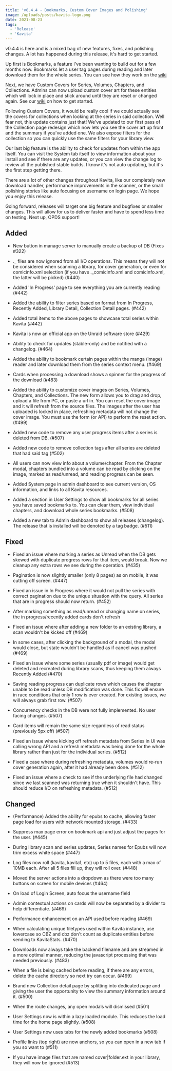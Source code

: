 ```yaml
---
title: 'v0.4.4 - Bookmarks, Custom Cover Images and Polishing'
image: /uploads/posts/kavita-logo.png
date: 2021-08-23
tags:
  - 'Release'
  - 'Kavita'
---
```


v0.4.4 is here and is a mixed bag of new features, fixes, and polishing changes. A lot has happened during this release, it's hard to get started.



Up first is Bookmarks, a feature I've been wanting to build out for a few months now. Bookmarks let a user tag pages during reading and later download them for the whole series. You can see how they work on the [wiki](https://wiki.kavitareader.com/en/guides/contextual-actions#bookmarks)



Next, we have Custom Covers for Series, Volumes, Chapters, and Collections. Admins can now upload custom cover art for these entities which will lock in place and stick around until they are reset or changed again. See our [wiki](https://wiki.kavitareader.com/en/guides/contextual-actions#overriding-cover-images) on how to get started.



Following Custom Covers, it would be really cool if we could actually see the covers for collections when looking at the series in said collection. Well fear not, this update contains just that! We've updated to our first pass of the Collection page redesign which now lets you see the cover art up front and the summary if you've added one. We also expose filters for the collection so you can quickly use the same filters for your library view. 



Our last big feature is the ability to check for updates from within the app itself. You can visit the System tab itself to view information about your install and see if there are any updates, or you can view the change log to review all the published stable builds. I know it's not auto updating, but it's the first step getting there. 



There are a lot of other changes throughout Kavita, like our completely new download handler, performance improvements in the scanner, or the small polishing stories like auto focusing on username on login page. We hope you enjoy this release. 



Going forward, releases will target one big feature and bugfixes or smaller changes. This will allow for us to deliver faster and have to spend less time on testing. Next up, OPDS support!



## Added

- New button in manage server to manually create a backup of DB (Fixes #322)

- ._ files are now ignored from all I/O operations. This means they will not be considered when scanning a library, for cover generation, or even for comicinfo.xml selection (if you have ._comicinfo.xml and comicinfo.xml, the latter will be picked) (#440)

- Added 'In Progress' page to see everything you are currently reading (#442)

- Added the ability to filter series based on format from In Progress, Recently Added, Library Detail, Collection Detail pages. (#442)

- Added total items to the above pages to showcase total series within Kavita (#442)

- Kavita is now an official app on the Unraid software store (#429)

- Ability to check for updates (stable-only) and be notified with a changelog. (#464)

- Added the ability to bookmark certain pages within the manga (image) reader and later download them from the series context menu. (#469)

- Cards when processing a download shows a spinner for the progress of the download (#483)

- Added the ability to customize cover images on Series, Volumes, Chapters, and Collections. The new form allows you to drag and drop, upload a file from PC, or paste a url in. You can reset the cover image and it will refresh from the source files. The images after the user has uploaded is locked in place, refreshing metadata will not change the cover image. You must use the form (or API) to perform the reset action. (#499)

- Added new code to remove any user progress items after a series is deleted from DB. (#507)

- Added new code to remove collection tags after all series are deleted that had said tag (#502)

- All users can now view info about a volume/chapter. From the Chapter modal, chapters bundled into a volume can be read by clicking on the image, marked as read/unread, and reading progress can be seen.

- Added System page in admin dashboard to see current version, OS information, and links to all Kavita resources.

- Added a section in User Settings to show all bookmarks for all series you have saved bookmarks to. You can clear them, view individual chapters, and download whole series bookmarks. (#508)

- Added a new tab to Admin dashboard to show all releases (changelog). The release that is installed will be denoted by a tag badge. (#511)



## Fixed

- Fixed an issue where marking a series as Unread when the DB gets skewed with duplicate progress rows for that item, would break. Now we cleanup any extra rows we see during the operation. (#435)

- Pagination is now slightly smaller (only 8 pages) as on mobile, it was cutting off screen. (#447)

- Fixed an issue in In Progress where it would not pull the series with correct pagination due to the unique situation with the query. All series that are in progress should now return. (#452)

- After marking something as read/unread or changing name on series, the in progress/recently added cards don't refresh

- Fixed an issue where after adding a new folder to an existing library, a scan wouldn't be kicked off (#469)

- In some cases, after clicking the background of a modal, the modal would close, but state wouldn't be handled as if cancel was pushed (#469)

- Fixed an issue where some series (usually pdf or image) would get deleted and recreated during library scans, thus keeping them always Recently Added (#470)

- Saving reading progress can duplicate rows which causes the chapter unable to be read unless DB modification was done. This fix will ensure in race conditions that only 1 row is ever created. For existing issues, we will always grab first row. (#507)

- Concurrency checks in the DB were not fully implemented. No user facing changes. (#507)

- Card items will remain the same size regardless of read status (previously 5px off) (#507)

- Fixed an issue where kicking off refresh metadata from Series in UI was calling wrong API and a refresh metadata was being done for the whole library rather than just for the individual series. (#512)

- Fixed a case where during refreshing metadata, volumes would re-run cover generation again, after it had already been done. (#512)

- Fixed an issue where a check to see if the underlying file had changed since we last scanned was returning true when it shouldn't have. This should reduce I/O on refreshing metadata. (#512)



## Changed

- (Performance) Added the ability for epubs to cache, allowing faster page load for users with network mounted storage. (#433)

- Suppress max page error on bookmark api and just adjust the pages for the user. (#445)

- During library scan and series updates, Series names for Epubs will now trim excess white space (#447)

- Log files now roll (kavita, kavita1, etc) up to 5 files, each with a max of 10MB each. After all 5 files fill up, they will roll over. (#448)

- Moved the server actions into a dropdown as there were too many buttons on screen for mobile devices (#464)

- On load of Login Screen, auto focus the username field

- Admin contextual actions on cards will now be separated by a divider to help differentiate. (#469)

- Performance enhancement on an API used before reading (#469)

- When calculating unique filetypes used within Kavita instance, use lowercase so CBZ and cbz don't count as duplicate entities before sending to KavitaStats. (#470)

- Downloads now always take the backend filename and are streamed in a more optimal manner, reducing the javascript processing that was needed previously. (#483)

- When a file is being cached before reading, if there are any errors, delete the cache directory so next try can occur. (#499)

- Brand new Collection detail page by splitting into dedicated page and giving the user the opportunity to view the summary information around it. (#500)

- When the route changes, any open modals will dismissed (#501)

- User Settings now is within a lazy loaded module. This reduces the load time for the home page slightly. (#508)

- User Settings now uses tabs for the newly added bookmarks (#508)

- Profile links (top right) are now anchors, so you can open in a new tab if you so want to (#511)

- If you have image files that are named cover|folder.ext in your library, they will now be ignored (#513)